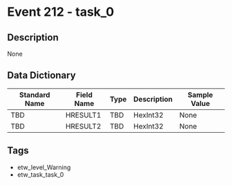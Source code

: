 # Event 212 - task_0

## Description
None

## Data Dictionary
|Standard Name|Field Name|Type|Description|Sample Value|
|---|---|---|---|---|
|TBD|HRESULT1|TBD|HexInt32|None|None|
|TBD|HRESULT2|TBD|HexInt32|None|None|

## Tags
* etw_level_Warning
* etw_task_task_0
